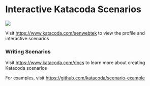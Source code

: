# Interactive Katacoda Scenarios

[![](http://shields.katacoda.com/katacoda/senwebtek/count.svg)](https://www.katacoda.com/senwebtek "Get your profile on Katacoda.com")

Visit https://www.katacoda.com/senwebtek to view the profile and interactive scenarios

### Writing Scenarios
Visit https://www.katacoda.com/docs to learn more about creating Katacoda scenarios

For examples, visit https://github.com/katacoda/scenario-example
